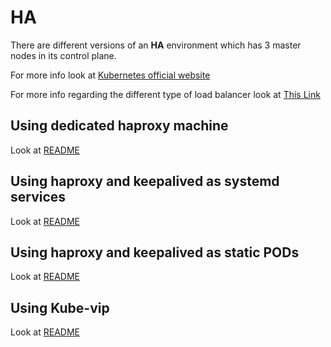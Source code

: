 # HA

There are different versions of an **HA** environment which has 3 master nodes in its control plane.

For more info look at [Kubernetes official website](https://kubernetes.io/docs/setup/production-environment/tools/kubeadm/high-availability/)

For more info regarding the different type of load balancer look at [This Link](https://github.com/kubernetes/kubeadm/blob/master/docs/ha-considerations.md#options-for-software-load-balancing)

## Using dedicated haproxy machine

Look at [README](./lb/README.md)

## Using haproxy and keepalived as systemd services

Look at [README](./service/README.md)

## Using haproxy and keepalived as static PODs

Look at [README](./pod/README.md)

## Using Kube-vip

Look at [README](./kube-vip/README.md)
